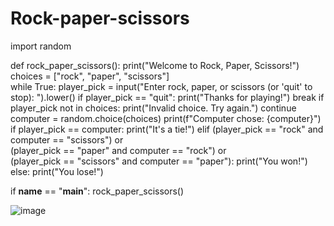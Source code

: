 # Rock-paper-scissors

import random

def rock_paper_scissors():
    print("Welcome to Rock, Paper, Scissors!")
    choices = ["rock", "paper", "scissors"]    
    while True:
        player_pick = input("Enter rock, paper, or scissors (or 'quit' to stop): ").lower()
        if player_pick == "quit":
            print("Thanks for playing!")
            break
        if player_pick not in choices:
            print("Invalid choice. Try again.")
            continue   
             computer = random.choice(choices)
        print(f"Computer chose: {computer}")        
        if player_pick == computer:
            print("It's a tie!")
        elif (player_pick == "rock" and computer == "scissors") or \
             (player_pick == "paper" and computer == "rock") or \
             (player_pick == "scissors" and computer == "paper"):
            print("You won!")
        else:
            print("You lose!")

if __name__ == "__main__":
    rock_paper_scissors()

       
![image](https://github.com/user-attachments/assets/bbfe6850-3e43-4b36-aefd-e4eacb3b0931)
